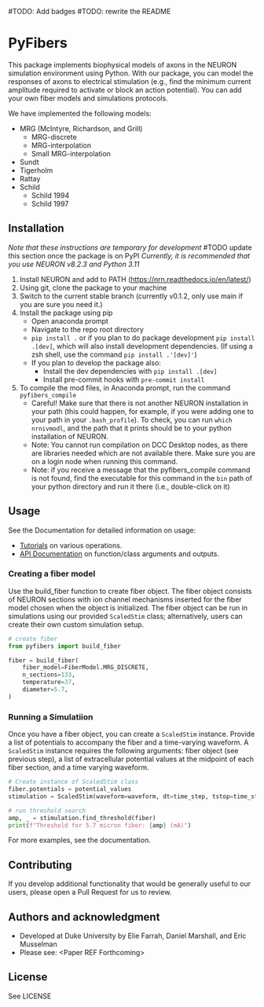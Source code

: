 #TODO: Add badges
#TODO: rewrite the README

# PyFibers
This package implements biophysical models of axons in the NEURON simulation environment using Python. With our package, you can model the responses of axons to electrical stimulation (e.g., find the minimum current amplitude required to activate or block an action potential). You can add your own fiber models and simulations protocols.

We have implemented the following models:
- MRG (McIntyre, Richardson, and Grill)
   - MRG-discrete
   - MRG-interpolation
   - Small MRG-interpolation
- Sundt
- Tigerholm
- Rattay
- Schild
   - Schild 1994
   - Schild 1997

## Installation
*Note that these instructions are temporary for development* #TODO update this section once the package is on PyPI
*Currently, it is recommended that you use NEURON v8.2.3 and Python 3.11*
1. Install NEURON and add to PATH (https://nrn.readthedocs.io/en/latest/)
2. Using git, clone the package to your machine
3. Switch to the current stable branch (currently v0.1.2, only use main if you are sure you need it.)
4. Install the package using pip
   - Open anaconda prompt
   - Navigate to the repo root directory
   - `pip install .` or if you plan to do package development `pip install .[dev]`, which will also install development dependencies. (If using a zsh shell, use the command `pip install .'[dev]'`)
   - If you plan to develop the package also:
     - Install the dev dependencies with `pip install .[dev]`
     - Install pre-commit hooks with `pre-commit install`
5. To compile the mod files, in Anaconda prompt, run the command `pyfibers_compile`
   - Careful! Make sure that there is not another NEURON installation in your path (this could happen, for example, if you were adding one to your path in your `.bash_profile`). To check, you can run `which nrnivmodl`, and the path that it prints should be to your python installation of NEURON.
   - Note: You cannot run compilation on DCC Desktop nodes, as there are libraries needed which are not available there. Make sure you are on a login node when running this command.
   - Note: if you receive a message that the pyfibers_compile command is not found, find the executable for this command in the `bin` path of your python directory and run it there (i.e., double-click on it)

## Usage
See the Documentation for detailed information on usage:
- [Tutorials](https://wmglab.pages.oit.duke.edu/wmglab-neuron/tutorials/index.html) on various operations.
- [API Documentation](https://wmglab.pages.oit.duke.edu/wmglab-neuron/autodoc/index.html) on function/class arguments and outputs.

### Creating a fiber model
Use the build_fiber function to create fiber object. The fiber object consists of NEURON sections with ion channel mechanisms inserted for the fiber model chosen when the object is initialized. The fiber object can be run in simulations using our provided `ScaledStim` class; alternatively, users can create their own custom simulation setup.

```python
# create fiber
from pyfibers import build_fiber

fiber = build_fiber(
    fiber_model=FiberModel.MRG_DISCRETE,
    n_sections=133,
    temperature=37,
    diameter=5.7,
)
```
### Running a Simulatiion
Once you have a fiber object, you can create a `ScaledStim` instance. Provide a list of potentials to accompany the fiber and a time-varying waveform.
A `ScaledStim` instance requires the following arguments: fiber object (see previous step), a list of extracellular potential values at the midpoint of each fiber section, and a time varying waveform.
```python
# Create instance of ScaledStim class
fiber.potentials = potential_values
stimulation = ScaledStim(waveform=waveform, dt=time_step, tstop=time_stop)

# run threshold search
amp, _ = stimulation.find_threshold(fiber)
print(f"Threshold for 5.7 micron fiber: {amp} (mA)")
```
For more examples, see the documentation.

## Contributing
If you develop additional functionality that would be generally useful to our users, please open a Pull Request for us to review.

## Authors and acknowledgment
   - Developed at Duke University by Elie Farrah, Daniel Marshall, and Eric Musselman
   - Please see: \<Paper REF Forthcoming>

## License
See LICENSE
